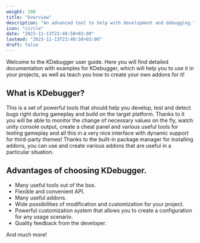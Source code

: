 ```yaml
---
weight: 100
title: "Overview"
description: "An advanced tool to help with development and debugging."
icon: "circle"
date: "2023-11-13T23:40:58+03:00"
lastmod: "2023-11-13T23:40:58+03:00"
draft: false
---
```


Welcome to the KDebugger user guide. Here you will find detailed documentation with examples for KDebugger, which will help you to use it in your projects, as well as teach you how to create your own addons for it!

## What is KDebugger?
This is a set of powerful tools that should help you develop, test and detect bugs right during gameplay and build on the target platform. Thanks to it you will be able to monitor the change of necessary values on the fly, watch unity console output, create a cheat panel and various useful tools for testing gameplay and all this in a very nice interface with dynamic support for third-party themes!
Thanks to the built-in package manager for installing addons, you can use and create various addons that are useful in a particular situation.

## Advantages of choosing KDebugger.
- Many useful tools out of the box.
- Flexible and convenient API.
- Many useful addons.
- Wide possibilities of modification and customization for your project.
- Powerful customization system that allows you to create a configuration for any usage scenario.
- Quality feedback from the developer.

And much more!